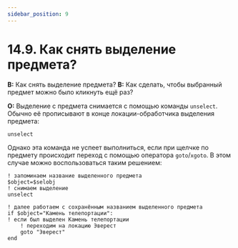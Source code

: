 ```yaml
---
sidebar_position: 9
---
```


# 14.9. Как снять выделение предмета?
<!-- [:faq_14_09] -->

**В:** Как снять выделение предмета?
**В:** Как сделать, чтобы выбранный предмет можно было кликнуть ещё раз?

**О:**
Выделение с предмета снимается с помощью команды `unselect`. Обычно её прописывают в конце локации-обработчика выделения предмета:

```qsp
unselect
```

Однако эта команда не успеет выполниться, если при щелчке по предмету происходит переход с помощью оператора `goto`/`xgoto`. В этом случае можно воспользоваться таким решением:

```qsp
! запоминаем название выделенного предмета
$object=$selobj
! снимаем выделение
unselect

! далее работаем с сохранённым названием выделенного предмета
if $object="Камень телепортации":
! если был выделен Камень телепортации
    ! переходим на локацию Эверест
    goto "Эверест"
end
```
